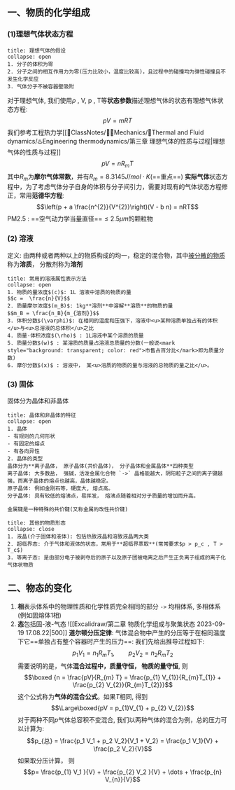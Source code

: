 ## 一、物质的化学组成
### (1)理想气体状态方程
`````ad-note
title: 理想气体的假设
collapse: open
1. 分子的体积为零 
2. 分子之间的相互作用力为零(压力比较小，温度比较高)，且过程中的碰撞均为弹性碰撞且不发生化学反应
3. 气体分子不被容器壁吸附
`````
对于理想气体, 我们使用$\rho$ , V, p , T等**状态参数**描述理想气体的状态有理想气体状态方程:
$$pV = mRT$$
我们参考工程热力学[[📘ClassNotes/👨‍🔧Mechanics/🌊Thermal and Fluid dynamics/♨️Engineering thermodynamics/第三章 理想气体的性质与过程|理想气体的性质与过程]] 
$$pV = n R_m T$$
其中$R_m$为**摩尔气体常数**，并有$R_{m}= 8.3145 J/mol\cdot  K$(==重点==)
**实际气体**状态方程中，为了考虑气体分子自身的体积与分子间引力，需要对现有的气体状态方程修正，常用**范德华方程**: 
$$\left(p + a \frac{n^{2}}{V^{2}}\right)(V - b n) = nRT$$
PM2.5 : ==空气动力学当量直径==$\leq 2.5\mu m$的颗粒物

### (2) 溶液
定义: 由两种或者两种以上的物质构成的均一，稳定的混合物，其中<u>被分散的物质</u>称为**溶质**， 分散剂称为**溶剂**
`````ad-caution
title: 常用的溶液属性表示方法
collapse: open
1. 物质的量浓度$(c)$: 1L 溶液中溶质的物质的量
$$c =  \frac{n}{V}$$
2. 质量摩尔浓度$(m_B)$: 1kg**溶剂**中溶解**溶质**的物质的量
$$m_B = \frac{n_B}{m_{溶剂}}$$
3. 体积分数$(\varphi)$: 在相同的温度和压强下，溶液中<u>某种溶质单独占有的体积</u>与<u>总溶液的总体积</u>之比
4. 质量-体积浓度$(\rho)$ : 1L溶液中某个溶质的质量
5. 质量分数$(w)$ : 某溶质的质量占溶液总质量的分数(一般说<mark style="background: transparent; color: red">市售占百分比</mark>即为质量分数)
6. 摩尔分数$(x)$ : 溶液中， 某<u>溶质的物质的量与溶液的总物质的量之比</u>。
`````

### (3) 固体
固体分为晶体和非晶体
`````ad-caution
title: 晶体和非晶体的特征
collapse: open
1. 晶体
- 有规则的几何形状
- 有固定的熔点
- 有各向异性
2. 晶体的类型 
晶体分为**离子晶体， 原子晶体(共价晶体)， 分子晶体和金属晶体**四种类型
离子晶体: 大多数盐， 强碱，活泼金属化合物 `->` 晶格能越大，阴阳粒子之间的离子键越强，而离子晶体的熔点也越高，晶体越稳定。
原子晶体: 例如金刚石等，硬度大, 熔点高。
分子晶体: 具有较低的熔沸点，易挥发， 熔沸点随着相对分子质量的增加而升高。

金属键是一种特殊的共价键(又称金属的改性共价键)
`````

`````ad-note
title: 其他的物质形态
collapse: close
1. 液晶(介于固体和液体): 包括热致液晶和溶致液晶两大类
2. 超临界态: 介于气体和液体的状态，常用于**超临界萃取**(常常要求$p > p_c , T > T_c$)
3. 等离子态: 是由部分电子被剥夺后的原子以及原子团被电离之后产生正负离子组成的离子化气体状物质
`````

## 二、物态的变化
1. **相**表示体系中的物理性质和化学性质完全相同的部分 `->` 均相体系, 多相体系(例如固熔体1相)
2. **态**包括固-液-气态
![[Excalidraw/第二章 物质化学组成与聚集状态 2023-09-19 17.08.22|500]]
**道尔顿分压定律**:
气体混合物中产生的分压等于在相同温度下它==单独占有整个容器时产生的压力==: 我们先给出推导过程如下:
$$p_{1} V_{1} = n_{1} R_{m} T_{1},\qquad  p_{2}V_{2} = n_{2}R_{m} T_{2}$$
需要说明的是，气体**混合过程中，质量守恒， 物质的量守恒**, 则
$$\boxed {n = \frac{pV}{R_{m} T} = \frac{p_{1} V_{1}}{R_{m}T_{1}} + \frac{p_{2} V_{2}}{R_{m}T_{2}}}$$
这个公式称为**气体的混合公式**。如果$T$相同, 得到
$$\Large\boxed{pV = p_{1}V_{1} + p_{2} V_{2}}$$
对于两种不同$p$气体总容积不变混合, 我们以两种气体的混合为例，总的压力可以计算为: 
$$p_{总} = \frac{p_1 V_1 + p_2 V_2}{V_1  + V_2} = \frac{p_1 V_1}{V} + \frac{p_2 V_2}{V}$$
如果取分压计算， 则
$$p= \frac{p_{1} V_1 }{V} + \frac{p_{2} V_2 }{V}  + \dots + \frac{p_{n} V_{n}}{V}$$
